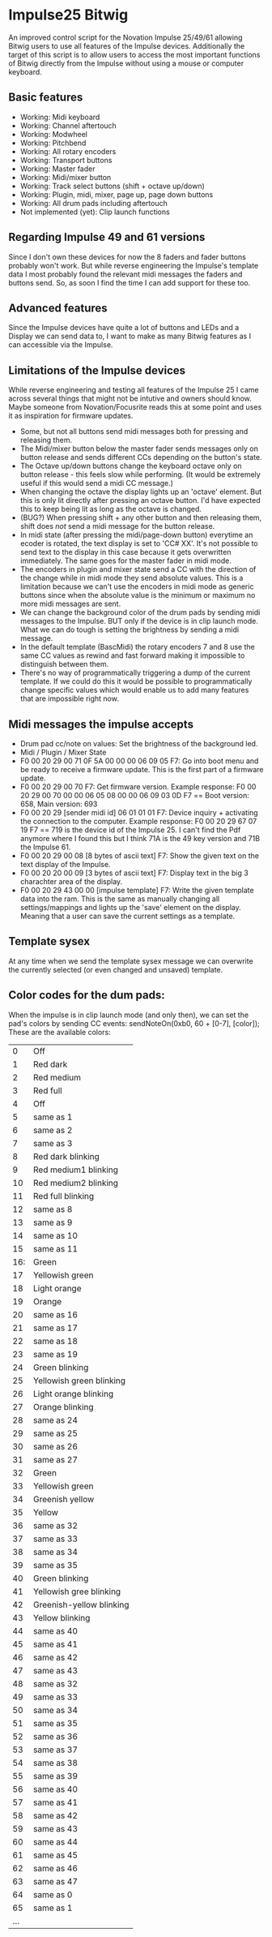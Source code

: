 # Impulse25 Bitwig

An improved control script for the Novation Impulse 25/49/61 allowing Bitwig users to use all features of the Impulse devices.
Additionally the target of this script is to allow users to access the most important functions of Bitwig directly from the Impulse without using a mouse or computer keyboard.

## Basic features

* Working: Midi keyboard 
* Working: Channel aftertouch
* Working: Modwheel
* Working: Pitchbend
* Working: All rotary encoders
* Working: Transport buttons
* Working: Master fader
* Working: Midi/mixer button
* Working: Track select buttons (shift + octave up/down)
* Working: Plugin, midi, mixer, page up, page down buttons
* Working: All drum pads including aftertouch
* Not implemented (yet): Clip launch functions


## Regarding Impulse 49 and 61 versions

Since I don't own these devices for now the 8 faders and fader buttons probably won't work. But while reverse engineering the Impulse's template data I most probably found the relevant midi messages the faders and buttons send. So, as soon I find the time I can add support for these too.


## Advanced features

Since the Impulse devices have quite a lot of buttons and LEDs and a Display we can send data to, I want to make as many Bitwig features as I can accessible via the Impulse.


## Limitations of the Impulse devices
While reverse engineering and testing all features of the Impulse 25 I came across several things that might not be intutive and owners should know.
Maybe someone from Novation/Focusrite reads this at some point and uses it as inspiration for firmware updates.

* Some, but not all buttons send midi messages both for pressing and releasing them.
* The Midi/mixer button below the master fader sends messages only on button release and sends different CCs depending on the button's state.
* The Octave up/down buttons change the keyboard octave only on button release - this feels slow while performing. (It would be extremely useful if this would send a midi CC message.)
* When changing the octave the display lights up an 'octave' element. But this is only lit directly after pressing an octave button. I'd have expected this to keep being lit as long as the octave is changed.
* (BUG?) When pressing shift + any other button and then releasing them, shift does *not* send a midi message for the button release.
* In midi state (after pressing the midi/page-down button) everytime an ecoder is rotated, the text display is set to 'CC# XX'. It's not possible to send text to the display in this case because it gets overwritten immediately. The same goes for the master fader in midi mode.
* The encoders in plugin and mixer state send a CC with the direction of the change while in midi mode they send absolute values. This is a limitation because we can't use the encoders in midi mode as generic buttons since when the absolute value is the minimum or maximum no more midi messages are sent.
* We can change the background color of the drum pads by sending midi messages to the Impulse. BUT only if the device is in clip launch mode. What we can do tough is setting the brightness by sending a midi message.
* In the default template (BascMidi) the rotary encoders 7 and 8 use the same CC values as rewind and fast forward making it impossible to distinguish between them.
* There's no way of programmatically triggering a dump of the current template. If we could do this it would be possible to programmatically change specific values which would enable us to add many features that are impossible right now.  

## Midi messages the impulse accepts

* Drum pad cc/note on values: Set the brightness of the background led.
* Midi / Plugin / Mixer State
* F0 00 20 29 00 71 0F 5A 00 00 00 06 09 05 F7: Go into boot menu and be ready to receive a firmware update. This is the first part of a firmware update.
* F0 00 20 29 00 70 F7: Get firmware version. Example response: F0 00 20 29 00 70 00 00 06 05 08 00 00 06 09 03 0D F7 == Boot version: 658, Main version: 693
* F0 00 20 29 [sender midi id] 06 01 01 01 F7: Device inquiry + activating the connection to the computer. Example response: F0 00 20 29 67 07 19 F7 == 719 is the device id of the Impulse 25. I can't find the Pdf anymore where I found this but I think 71A is the 49 key version and 71B the Impulse 61.
* F0 00 20 29 00 08 [8 bytes of ascii text] F7: Show the given text on the text display of the Impulse.
* F0 00 20 20 00 09 [3 bytes of ascii text] F7: Display text in the big 3 charachter area of the display.
* F0 00 20 29 43 00 00 [impulse template] F7: Write the given template data into the ram. This is the same as manually changing all settings/mappings and lights up the 'save' element on the display. Meaning that a user can save the current settings as a template.


## Template sysex

At any time when we send the template sysex message we can overwrite the currently selected (or even changed and unsaved) template.


## Color codes for the dum pads:

When the impulse is in clip launch mode (and only then), we can set the pad's colors by sending CC events: sendNoteOn(0xb0, 60 + [0-7], [color]);
These are the available colors:

<table>
  <tr>
    <td>0</td>
    <td>Off</td>
  </tr>
  <tr>
    <td>1</td>
    <td>Red dark</td>
  </tr>
  <tr>
    <td>2</td>
    <td>Red medium</td>
  </tr>
  <tr>
    <td>3</td>
    <td>Red full</td>
  </tr>
  <tr>
    <td>4</td>
    <td>Off</td>
  </tr>
  <tr>
    <td>5</td>
    <td>same as 1</td>
  </tr>
  <tr>
    <td>6</td>
    <td>same as 2</td>
  </tr>
  <tr>
    <td>7</td>
    <td>same as 3</td>
  </tr>
  <tr>
    <td>8</td>
    <td>Red dark blinking</td>
  </tr>
  <tr>
    <td>9</td>
    <td>Red medium1 blinking</td>
  </tr>
  <tr>
    <td>10</td>
    <td>Red medium2 blinking</td>
  </tr>
  <tr>
    <td>11</td>
    <td>Red full blinking</td>
  </tr>
  <tr>
    <td>12</td>
    <td>same as 8</td>
  </tr>
  <tr>
    <td>13</td>
    <td>same as 9</td>
  </tr>
  <tr>
    <td>14</td>
    <td>same as 10</td>
  </tr>
  <tr>
    <td>15</td>
    <td>same as 11</td>
  </tr>
  <tr>
    <td>16:</td>
    <td>Green</td>
  </tr>
  <tr>
    <td>17</td>
    <td>Yellowish green</td>
  </tr>
  <tr>
    <td>18</td>
    <td>Light orange</td>
  </tr>
  <tr>
    <td>19</td>
    <td>Orange</td>
  </tr>
  <tr>
    <td>20</td>
    <td>same as 16</td>
  </tr>
  <tr>
    <td>21</td>
    <td>same as 17</td>
  </tr>
  <tr>
    <td>22</td>
    <td>same as 18</td>
  </tr>
  <tr>
    <td>23</td>
    <td>same as 19</td>
  </tr>
  <tr>
    <td>24</td>
    <td>Green blinking</td>
  </tr>
  <tr>
    <td>25</td>
    <td>Yellowish green blinking</td>
  </tr>
  <tr>
    <td>26</td>
    <td>Light orange blinking</td>
  </tr>
  <tr>
    <td>27</td>
    <td>Orange blinking</td>
  </tr>
  <tr>
    <td>28</td>
    <td>same as 24</td>
  </tr>
  <tr>
    <td>29</td>
    <td>same as 25</td>
  </tr>
  <tr>
    <td>30</td>
    <td>same as 26</td>
  </tr>
  <tr>
    <td>31</td>
    <td>same as 27</td>
  </tr>
  <tr>
    <td>32</td>
    <td>Green</td>
  </tr>
  <tr>
    <td>33</td>
    <td>Yellowish green</td>
  </tr>
  <tr>
    <td>34</td>
    <td>Greenish yellow</td>
  </tr>
  <tr>
    <td>35</td>
    <td>Yellow</td>
  </tr>
  <tr>
    <td>36</td>
    <td>same as 32</td>
  </tr>
  <tr>
    <td>37</td>
    <td>same as 33</td>
  </tr>
  <tr>
    <td>38</td>
    <td>same as 34</td>
  </tr>
  <tr>
    <td>39</td>
    <td>same as 35</td>
  </tr>
  <tr>
    <td>40</td>
    <td>Green blinking</td>
  </tr>
  <tr>
    <td>41</td>
    <td>Yellowish gree blinking</td>
  </tr>
  <tr>
    <td>42</td>
    <td>Greenish-yellow blinking</td>
  </tr>
  <tr>
    <td>43</td>
    <td>Yellow blinking</td>
  </tr>
  <tr>
    <td>44</td>
    <td>same as 40</td>
  </tr>
  <tr>
    <td>45</td>
    <td>same as 41</td>
  </tr>
  <tr>
    <td>46</td>
    <td>same as 42</td>
  </tr>
  <tr>
    <td>47</td>
    <td>same as 43</td>
  </tr>
  <tr>
    <td>48</td>
    <td>same as 32</td>
  </tr>
  <tr>
    <td>49</td>
    <td>same as 33</td>
  </tr>
  <tr>
    <td>50</td>
    <td>same as 34</td>
  </tr>
  </tr>
  <tr>
    <td>51</td>
    <td>same as 35</td>
  </tr>
  </tr>
  <tr>
    <td>52</td>
    <td>same as 36</td>
  </tr>
  <tr>
    <td>53</td>
    <td>same as 37</td>
  </tr>
  <tr>
    <td>54</td>
    <td>same as 38</td>
  </tr>
  <tr>
    <td>55</td>
    <td>same as 39</td>
  </tr>
  <tr>
    <td>56</td>
    <td>same as 40</td>
  </tr>
  <tr>
    <td>57</td>
    <td>same as 41</td>
  </tr>
  <tr>
    <td>58</td>
    <td>same as 42</td>
  </tr>
  <tr>
    <td>59</td>
    <td>same as 43</td>
  </tr>
  <tr>
    <td>60</td>
    <td>same as 44</td>
  </tr>
  <tr>
    <td>61</td>
    <td>same as 45</td>
  </tr>
  <tr>
    <td>62</td>
    <td>same as 46</td>
  </tr>
  <tr>
    <td>63</td>
    <td>same as 47</td>
  </tr>
  <tr>
    <td>64</td>
    <td>same as 0</td>
  </tr>
  <tr>
    <td>65</td>
    <td>same as 1</td>
  </tr>
  <tr><td colspan="2">&hellip;</td></tr>
</table>

 